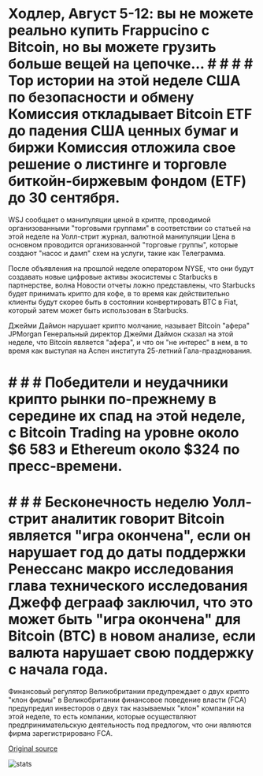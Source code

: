 # Ходлер, Август 5-12: вы не можете реально купить Frappucino с Bitcoin, но вы можете грузить больше вещей на цепочке... # # # # Top истории на этой неделе США по безопасности и обмену Комиссия откладывает Bitcoin ETF до падения США ценных бумаг и биржи Комиссия отложила свое решение о листинге и торговле биткойн-биржевым фондом (ETF) до 30 сентября.

WSJ сообщает о манипуляции ценой в крипте, проводимой организованными "торговыми группами" в соответствии со статьей на этой неделе на Уолл-стрит журнал, валютной манипуляции Цена в основном проводится организованной "торговые группы", которые создают "насос и дамп" схем на услуги, такие как Телеграмма.

После объявления на прошлой неделе оператором NYSE, что они будут создавать новые цифровые активы экосистемы с Starbucks в партнерстве, волна Новости отчеты ложно представлены, что Starbucks будет принимать крипто для кофе, в то время как действительно клиенты будут скорее быть в состоянии конвертировать BTC в Fiat, который затем может быть использован в Starbucks.

Джейми Даймон нарушает крипто молчание, называет Bitcoin "афера" JPMorgan Генеральный директор Джейми Даймон сказал на этой неделе, что Bitcoin является "афера", и что он "не интерес" в нем, в то время как выступая на Аспен института 25-летний Гала-празднования.

# # # # Победители и неудачники крипто рынки по-прежнему в середине их спад на этой неделе, с Bitcoin Trading на уровне около $6 583 и Ethereum около $324 по пресс-времени.

# # # # Бесконечность неделю Уолл-стрит аналитик говорит Bitcoin является "игра окончена", если он нарушает год до даты поддержки Ренессанс макро исследования глава технического исследования Джефф деграаф заключил, что это может быть "игра окончена" для Bitcoin (BTC) в новом анализе, если валюта нарушает свою поддержку с начала года.

Финансовый регулятор Великобритании предупреждает о двух крипто "клон фирмы" в Великобритании финансовое поведение власти (FCA) предупредил инвесторов о двух так называемых "клон" компании на этой неделе, то есть компании, которые осуществляют предпринимательскую деятельность под предлогом, что они являются фирма зарегистрировано FCA.

[Original source](https://cointelegraph.com/news/hodlers-digest-august-5-12-you-cant-actually-buy-a-frappucino-with-bitcoin-but-you-can-ship-more-things-on-blockchain)

![stats](https://c.statcounter.com/11760860/0/a89fa40b/1/ "stats")
